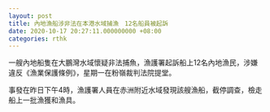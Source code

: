 ```yaml
---
layout: post
title: 內地漁船涉非法在本港水域捕漁　12名船員被起訴
date: 2020-10-17 20:27:11.000000000 +08:00
categories: rthk
---
```


一艘內地船隻在大鵬灣水域懷疑非法捕魚，漁護署起訴船上12名內地漁民，涉嫌違反《漁業保護條例》，星期一在粉嶺裁判法院提堂。

事發在昨日下午4時，漁護署人員在赤洲附近水域發現該艘漁船，截停調查，檢走船上一批漁獲和漁具。
